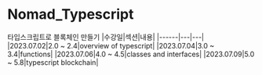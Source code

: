 # Nomad_Typescript

타입스크립트로 블록체인 만들기
|수강일|섹션|내용|
|------|---|---|
|2023.07.02|2.0 ~ 2.4|overview of typescript|
|2023.07.04|3.0 ~ 3.4|functions|
|2023.07.06|4.0 ~ 4.5|classes and interfaces|
|2023.07.09|5.0 ~ 5.8|typescript blockchain|
